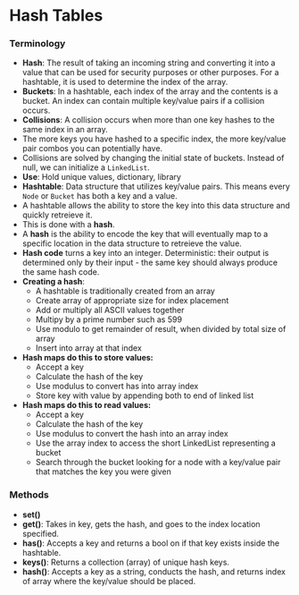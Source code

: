 # Hash Tables

### Terminology
- **Hash**: The result of taking an incoming string and converting it into a value that can be used for security purposes or other purposes. For a hashtable, it is used to determine the index of the array.
- **Buckets**: In a hashtable, each index of the array and the contents is a bucket. An index can contain multiple key/value pairs if a collision occurs. 
- **Collisions**: A collision occurs when more than one key hashes to the same index in an array.
- The more keys you have hashed to a specific index, the more key/value pair combos you can potentially have.
- Collisions are solved by changing the initial state of buckets. Instead of null, we can initialize a `LinkedList`.
- **Use**: Hold unique values, dictionary, library
- **Hashtable**: Data structure that utilizes key/value pairs. This means every `Node` or `Bucket` has both a key and a value. 
- A hashtable allows the ability to store the key into this data structure and quickly retreieve it. 
- This is done with a **hash**.
- A **hash** is the ability to encode the key that will eventually map to a specific location in the data structure to retreieve the value. 
- **Hash code** turns a key into an integer. Deterministic: their output is determined only by their input - the same key should always produce the same hash code. 
- **Creating a hash**: 
    - A hashtable is traditionally created from an array 
    - Create array of appropriate size for index placement
    - Add or multiply all ASCII values together
    - Multipy by a prime number such as 599
    - Use modulo to get remainder of result, when divided by total size of array
    - Insert into array at that index
 - **Hash maps do this to store values:**
    - Accept a key
    - Calculate the hash of the key
    - Use modulus to convert has into array index
    - Store key with value by appending both to end of linked list 
 - **Hash maps do this to read values:**
    - Accept a key
    - Calculate the hash of the key
    - Use modulus to convert the hash into an array index
    - Use the array index to access the short LinkedList representing a bucket
    - Search through the bucket looking for a node with a key/value pair that matches the key you were given 
 
 ### Methods
 - **set()**
 - **get()**: Takes in key, gets the hash, and goes to the index location specified. 
 - **has()**: Accepts a key and returns a bool on if that key exists inside the hashtable.
 - **keys()**: Returns a collection (array) of unique hash keys.
 - **hash()**: Accepts a key as a string, conducts the hash, and returns index of array where the key/value should be placed.
